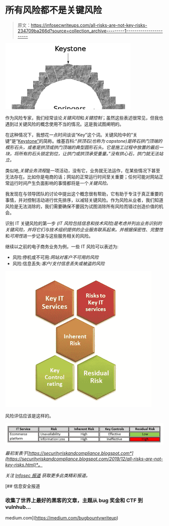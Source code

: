 # 所有风险都不是关键风险

> 原文：<https://infosecwriteups.com/all-risks-are-not-key-risks-234709ba266d?source=collection_archive---------1----------------------->

![](img/0d912ee755acd191336bbe1d55aac43d.png)

作为风险专家，我们经常谈论*关键风险*和*关键控制*；虽然这些表述很常见，但我也遇到过关键风险的概念使用不当的情况。这是我试图阐明的。

在这种情况下，我想花一点时间谈谈“Key”这个词。关键风险中的“关键”是“[Keystone”](https://en.wikipedia.org/wiki/Keystone_(architecture))的简称。维基百科:“*拱顶石(也称为 capstone)是砖石拱门顶端的楔形石头，或者是拱顶或拱门顶端的典型圆形石头。它是施工过程中放置的最后一块，将所有的石头锁定到位，让拱门或拱顶承受重量。”没有拱心石，拱门就无法站立。*

类似地,*关键业务流程*是一项活动，没有它，业务就无法运作，在某些情况下甚至无法存在。比如你是电商的话；网站的正常运行时间至关重要；任何可能对网站正常运行时间产生负面影响的事情都将是一个*关键风险。*

我发现在与领导团队的讨论中提出这个概念很有帮助，它有助于专注于真正重要的事情，并对控制活动进行优先排序，以减轻关键风险。作为风险从业者，我们知道风险是无法消除的，我们需要确保不要因为试图消除所有风险而错过创造价值的机会。

识别 IT 关键风险的第一步 *(IT 风险包括信息和技术风险)*是考虑并列出业务识别的关键风险，并将它们与技术组织提供的企业服务联系起来。并根据*保密性*、*完整性*和*可用性*进一步记录与这些服务相关的风险。

继续以之前的电子商务业务为例，一些 IT 风险可以表述为:

*   风险:停机或不可用:*网站对客户不可用的风险*
*   风险:信息丢失:*客户/支付信息丢失或被盗的风险*

![](img/1763ec3aa7fa3253cac49e0fb550d539.png)

风险评估应该是这样的。

![](img/d38810d8325d92ff3b3f83c5e220904b.png)

*最初发表于*[*https://securityriskandcompliance.blogspot.com*](https://securityriskandcompliance.blogspot.com/2019/12/all-risks-are-not-key-risks.html)*。*

*关注* [*Infosec 报道*](https://medium.com/bugbountywriteup) *获取更多此类精彩报道。*

[](https://medium.com/bugbountywriteup) [## 信息安全报道

### 收集了世界上最好的黑客的文章，主题从 bug 奖金和 CTF 到 vulnhub…

medium.com](https://medium.com/bugbountywriteup)